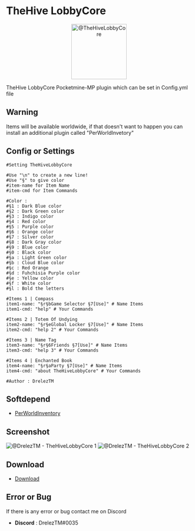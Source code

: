 # TheHive LobbyCore
<p align="center">
<img style="height: 150px;" alt="@TheHiveLobbyCore" src="https://media.discordapp.net/attachments/858321432178196490/907224927000743956/1636369570040.png"/>
</p>
TheHive LobbyCore Pocketmine-MP plugin which can be set in Config.yml file

## Warning
Items will be available worldwide, if that doesn't want to happen you can install an additional plugin called "PerWorldInvetory"

## Config or Settings
```
#Setting TheHiveLobbyCore

#Use "\n" to create a new line!
#Use "§" to give color
#item-name for Item Name
#item-cmd for Item Commands

#Color :
#§1 : Dark Blue color
#§2 : Dark Green color
#§3 : Indigo color
#§4 : Red color
#§5 : Purple color
#§6 : Orange color
#§7 : Silver color
#§8 : Dark Gray color
#§9 : Blue color
#§0 : Black color
#§a : Light Green color
#§b : Cloud Blue color
#§c : Red Orange
#§d : Fuhchisia Purple color
#§e : Yellow color
#§f : White color
#§l : Bold the letters

#Items 1 | Compass
item1-name: "§r§bGame Selector §7[Use]" # Name Items
item1-cmd: "help" # Your Commands

#Items 2 | Totem Of Undying
item2-name: "§r§eGlobal Locker §7[Use]" # Name Items
item2-cmd: "help 2" # Your Commands

#Items 3 | Name Tag
item3-name: "§r§6Friends §7[Use]" # Name Items
item3-cmd: "help 3" # Your Commands

#Items 4 | Enchanted Book
item4-name: "§r§aParty §7[Use]" # Name Items
item4-cmd: "about TheHiveLobbyCore" # Your Commands

#Author : DrelezTM
```

## Softdepend
* [PerWorldInventory](https://poggit.pmmp.io/ci/BlockHorizons/PerWorldInventory)

## Screenshot
![@DrelezTM - TheHiveLobbyCore 1](https://media.discordapp.net/attachments/858321432178196490/891834923604901938/20210927_065240.png)
![@DrelezTM - TheHiveLobbyCore 2](https://media.discordapp.net/attachments/858321432178196490/891834923902726204/20210927_065313.png)

## Download
* [Download](https://poggit.pmmp.io/ci/DrelezTM/TheHiveLobbyCore)

## Error or Bug
If there is any error or bug contact me on Discord
* **Discord** : DrelezTM#0035
